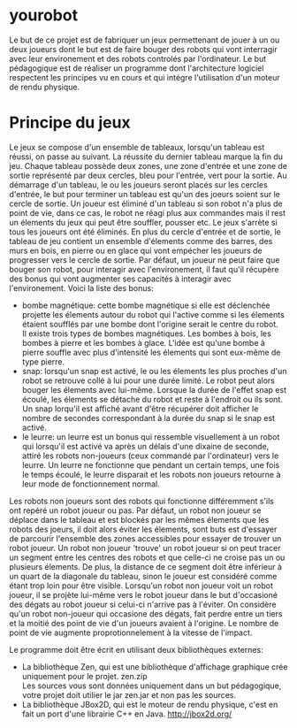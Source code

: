 # yourobot
Le but de ce projet est de fabriquer un jeux permettenant de jouer à un ou deux joueurs dont le but est de faire bouger des robots qui vont interragir avec leur environement et des robots controlés par l'ordinateur. Le but pédagogique est de réaliser un programme dont l'architecture logiciel respectent les principes vu en cours et qui intégre l'utilisation d'un moteur de rendu physique.

# Principe du jeux
Le jeux se compose d'un ensemble de tableaux, lorsqu'un tableau est réussi, on passe au suivant. La réussite du dernier tableau marque la fin du jeu. Chaque tableau possède deux zones, une zone d'entrée et une zone de sortie représenté par deux cercles, bleu pour l'entrée, vert pour la sortie. Au démarrage d'un tableau, le ou les joueurs seront placés sur les cercles d'entrée, le but pour terminer un tableau est qu'un des joeurs soient sur le cercle de sortie. Un joueur est éliminé d'un tableau si son robot n'a plus de point de vie, dans ce cas, le robot ne réagi plus aux commandes mais il rest un élements du jeux qui peut être souffler, pousser etc. Le jeux s'arrète si tous les joueurs ont été éliminés. En plus du cercle d'entrée et de sortie, le tableau de jeu contient un ensemble d'élements comme des barres, des murs en bois, en pierre ou en glace qui vont empécher les joueurs de progresser vers le cercle de sortie. Par défaut, un joueur ne peut faire que bouger son robot, pour interagir avec l'environement, il faut qu'il récupère des bonus qui vont augmenter ses capacités à interagir avec l'environement. Voici la liste des bonus:
* bombe magnétique: cette bombe magnétique si elle est déclenchée projette les élements autour du robot qui l'active comme si les élements étaient soufflés par une bombe dont l'origine serait le centre du robot.  
Il existe trois types de bombes magnétiques. Les bombes à bois, les bombes à pierre et les bombes à glace. L'idée est qu'une bombe à pierre souffle avec plus d'intensité les élements qui sont eux-même de type pierre.
* snap: lorsqu'un snap est activé, le ou les élements les plus proches d'un robot se retrouve collé à lui pour une durée limité. Le robot peut alors bouger les élements avec lui-même. Lorsque la durée de l'effet snap est écoulé, les élements se détache du robot et reste à l'endroit ou ils sont.  
Un snap lorqu'il est affiché avant d'être récupérer doit afficher le nombre de secondes correspondant à la durée du snap si le snap est activé.
* le leurre: un leurre est un bonus qui ressemble visuellement à un robot qui lorsqu'il est activé va après un délais d'une dixaine de seconde, attiré les robots non-joueurs (ceux commandé par l'ordinateur) vers le leurre. Un leurre ne fonctionne que pendant un certain temps, une fois le temps écoulé, le leurre disparait et les robots non joueurs retourne à leur mode de fonctionnement normal.  

Les robots non joueurs sont des robots qui fonctionne différemment s'ils ont repéré un robot joueur ou pas.
Par défaut, un robot non joueur se déplace dans le tableau et est blockés par les mêmes élements que les robots des joeurs, il doit alors éviter les élements, sont buts est d'essayer de parcourir l'ensemble des zones accessibles pour essayer de trouver un robot joueur. Un robot non joueur 'trouve' un robot joueur si on peut tracer un segment entre les centres des robots et que celle-ci ne croise pas un ou plusieurs élements. De plus, la distance de ce segment doit être inférieur à un quart de la diagonale du tableau, sinon le joueur est considéré comme étant trop loin pour être visible. Lorsqu'un robot non joueur voit un robot joueur, il se projète lui-même vers le robot joueur dans le but d'occasioné des dégats au robot joueur si celui-ci n'arrive pas à l'éviter. On considère qu'un robot non-joueur qui occasione des dégats, fait perdre entre un tiers et la moitié des point de vie d'un joueurs avaient à l'origine. Le nombre de point de vie augmente proprotionnelement à la vitesse de l'impact.  

Le programme doit être écrit en utilisant deux bibliothèques externes:
* La bibliothèque Zen, qui est une bibliothèque d'affichage graphique crée uniquement pour le projet. zen.zip  
Les sources vous sont données uniquement dans un but pédagogique, votre projet doit utilier le jar zen.jar et non pas les sources.
* La bibliothèque JBox2D, qui est le moteur de rendu physique, c'est en fait un port d'une librairie C++ en Java. http://jbox2d.org/
